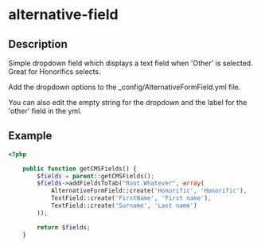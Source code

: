 alternative-field
=================

## Description
Simple dropdown field which displays a text field when 'Other' is selected. Great for Honorifics selects.

Add the dropdown options to the _config/AlternativeFormField.yml file.

You can also edit the empty string for the dropdown and the label for the 'other' field in the yml.


## Example
```php
<?php

	public function getCMSFields() {
		$fields = parent::getCMSFields();
		$fields->addFieldsToTab("Root.Whatever", array(
			AlternativeFormField::create('Honorific', 'Honorific'),
			TextField::create('FirstName', 'First name'),
			TextField::create('Surname', 'Last name')
		));

		return $fields;
	}
```